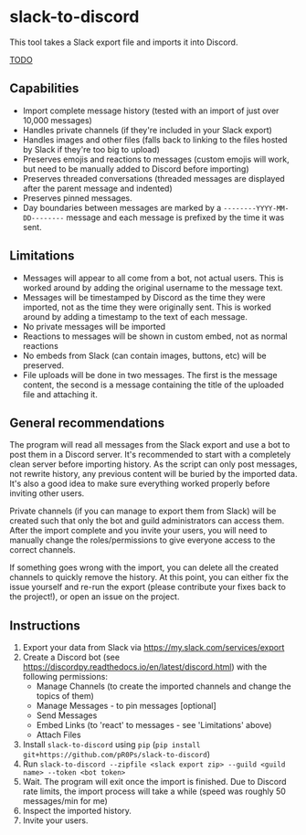 slack-to-discord
================

This tool takes a Slack export file and imports it into Discord.

[TODO](!screenshot)

Capabilities
------------
- Import complete message history (tested with an import of just over 10,000 messages)
- Handles private channels (if they're included in your Slack export)
- Handles images and other files (falls back to linking to the files hosted by Slack if they're too
  big to upload)
- Preserves emojis and reactions to messages (custom emojis will work, but need to be manually added
  to Discord before importing)
- Preserves threaded conversations (threaded messages are displayed after the parent message and
  indented)
- Preserves pinned messages.
- Day boundaries between messages are marked by a `--------YYYY-MM-DD--------` message and each
  message is prefixed by the time it was sent.

Limitations
-----------
- Messages will appear to all come from a bot, not actual users. This is worked around by adding the
  original username to the message text.
- Messages will be timestamped by Discord as the time they were imported, not as the time they were
  originally sent. This is worked around by adding a timestamp to the text of each message.
- No private messages will be imported
- Reactions to messages will be shown in custom embed, not as normal reactions
- No embeds from Slack (can contain images, buttons, etc) will be preserved.
- File uploads will be done in two messages. The first is the message content, the second is a
  message containing the title of the uploaded file and attaching it.

General recommendations
-----------------------
The program will read all messages from the Slack export and use a bot to post them in a Discord
server. It's recommended to start with a completely clean server before importing history. As the
script can only post messages, not rewrite history, any previous content will be buried by the
imported data. It's also a good idea to make sure everything worked properly before inviting other
users.

Private channels (if you can manage to export them from Slack) will be created such that only the
bot and guild administrators can access them. After the import complete and you invite your users,
you will need to manually change the roles/permissions to give everyone access to the correct
channels.

If something goes wrong with the import, you can delete all the created channels to quickly remove
the history. At this point, you can either fix the issue yourself and re-run the export (please
contribute your fixes back to the project!), or open an issue on the project.

Instructions
------------
1. Export your data from Slack via <https://my.slack.com/services/export>
2. Create a Discord bot (see <https://discordpy.readthedocs.io/en/latest/discord.html>) with the
   following permissions:
    - Manage Channels (to create the imported channels and change the topics of them)
    - Manage Messages - to pin messages [optional]
    - Send Messages
    - Embed Links (to 'react' to messages - see 'Limitations' above)
    - Attach Files
3. Install `slack-to-discord` using `pip` (`pip install git+https://github.com/pR0Ps/slack-to-discord`)
4. Run `slack-to-discord --zipfile <slack export zip> --guild <guild name> --token <bot token>` 
5. Wait. The program will exit once the import is finished. Due to Discord rate limits, the import
   process will take a while (speed was roughly 50 messages/min for me)
6. Inspect the imported history.
7. Invite your users.
